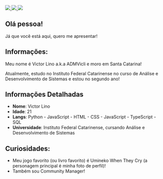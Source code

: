 <div>
    <a target='_blank' href="https://linkedin.com/in/victorblino">
        <img src="https://img.shields.io/badge/LinkedIn-0077B5?style=for-the-badge&logo=linkedin&logoColor=white">
    </a>
    <a target='_blank' href="https://twitter.com/victorbalino">
        <img src="https://img.shields.io/badge/Twitter-1DA1F2?style=for-the-badge&logo=twitter&logoColor=white">
    </a>
    <a target='_blank' href="https://instagram.com/victorblino">
        <img src="https://img.shields.io/badge/Instagram-E4405F?style=for-the-badge&logo=instagram&logoColor=white">
    </a>
</div>

## Olá pessoa!

Já que você está aqui, quero me apresentar!

## Informações:

Meu nome é Victor Lino a.k.a ADMVicli e moro em Santa Catarina! 

Atualmente, estudo no Instituto Federal Catarinense no curso de Análise e Desenvolvimento de Sistemas e estou no segundo ano!

## Informações Detalhadas

* **Nome**: Victor Lino
* **Idade**: 21
* **Langs**: Python - JavaScript - HTML - CSS - JavaScript - TypeScript - SQL 
* **Universidade**: Instituto Federal Catarinense, cursando Análise e Desenvolvimento de Sistemas

## Curiosidades:

* Meu jogo favorito (ou livro favorito) é Umineko When They Cry (a personagem principal é minha foto de perfil)!
* Também sou Community Manager!
